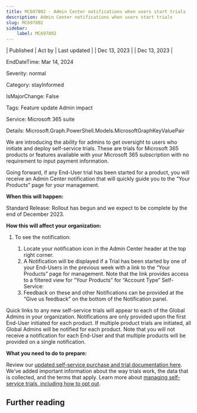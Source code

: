 ```yaml
---
title: MC697802 - Admin Center notifications when users start trials
description: Admin Center notifications when users start trials
slug: MC697802
sidebar:
    label: MC697802
---
```


| Published | Act by | Last updated |
| Dec 13, 2023 |  | Dec 13, 2023 |

EndDateTime: Mar 14, 2024

Severity: normal

Category: stayInformed

IsMajorChange: False

Tags: Feature update Admin impact

Service: Microsoft 365 suite

Details: Microsoft.Graph.PowerShell.Models.MicrosoftGraphKeyValuePair

<p>We are introducing the ability for admins to get oversight to users who initiate and deploy self-service trials. These are trials for Microsoft 365 products or features available with your Microsoft 365 subscription with no requirement to input payment information.<br></p><p>Going forward, if any End-User trial has been started for a product, you will receive an Admin Center notification that will quickly guide you to the “Your Products” page for your management.</p><p><b>When this will happen:</b></p><p>Standard Release: Rollout has begun and we&nbsp;expect to be complete by the end of December 2023.</p><p><b>How this will affect your organization:</b></p><ol><li>To see the notification:</li><ol><li>Locate your notification icon in the Admin Center header at the top right corner.</li><li>A Notification will be displayed if a Trial has been started by one of your End-Users in the previous week with a link to the “Your Products” page for management. Note that the link provides access to a filtered view for “Your Products” for “Account Type” Self-Service:</li><li>Feedback on these and other Notifications can be provided at the “Give us feedback” on the bottom of the Notification panel.&nbsp; &nbsp;</li></ol></ol><p>Quick links to any new self-service trials will appear to each of the Global Admins in your organization.  Notifications are only provided upon the first End-User initiated for each product.  If multiple product trials are initiated, all Global Admins will be notified for each product.  Note that you will not receive a notification for each End-User and that multiple products will be provided on a single notification.&nbsp;</p><p><b>What you need to do to prepare:</b></p><p>Review our <a href="https://learn.microsoft.com/microsoft-365/commerce/subscriptions/manage-self-service-purchases-admins?view=o365-worldwide" target="_blank">updated self-service purchase and trial documentation here</a>. We’ve added important information about the way trials work, the data that is collected, and the terms that apply. Learn more about <a href="https://learn.microsoft.com/microsoft-365/commerce/subscriptions/manage-self-service-purchases-admins?view=o365-worldwide" target="_blank">managing self-service trials, including how to opt out</a>.&nbsp;</p>

## Further reading
